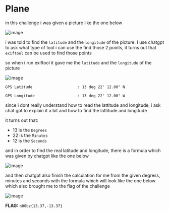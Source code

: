 # **Plane**

in this challenge i was given a picture like the one below

![image](https://github.com/user-attachments/assets/d1d23aee-4048-4186-85c6-4cf95d316cbe)

i was told to find the `latitude` and the `longitude` of the picture.
I use chatgpt to ask what type of tool i can use the find those 2 points, it turns out that `exiftool` can be used to find those points

so when i run exiftool it gave me the `latitude` and the `longitude` of the picture

![image](https://github.com/user-attachments/assets/b1335332-0d71-44be-b4e2-64ead60028ef)

`GPS Latitude                    : 13 deg 22' 12.00" N`

`GPS Longitude                   : 13 deg 22' 12.00" W`

since i dont really understand how to read the lattitude and longitude, i ask chat gpt to explain it a bit and how to find the lattitude and longitude

it turns out that:

- 13 is the `Degrees`
- 22 is the `Minutes`
- 12 is the `Seconds`

and in order to find the real latitude and longitude, there is a formula which was given by chatgpt like the one below

![image](https://github.com/user-attachments/assets/7a150c83-bcf4-4809-8a1a-ca0e08564377)

and then chatgpt also finish the calculation for me from the given degress, minutes and seconds with the formula which will look like the one below which also
brought me to the flag of the challenge

![image](https://github.com/user-attachments/assets/088ed6df-ef18-433e-983e-bf2b6250eac0)

**FLAG:** `n00bz{13.37,-13.37}`
